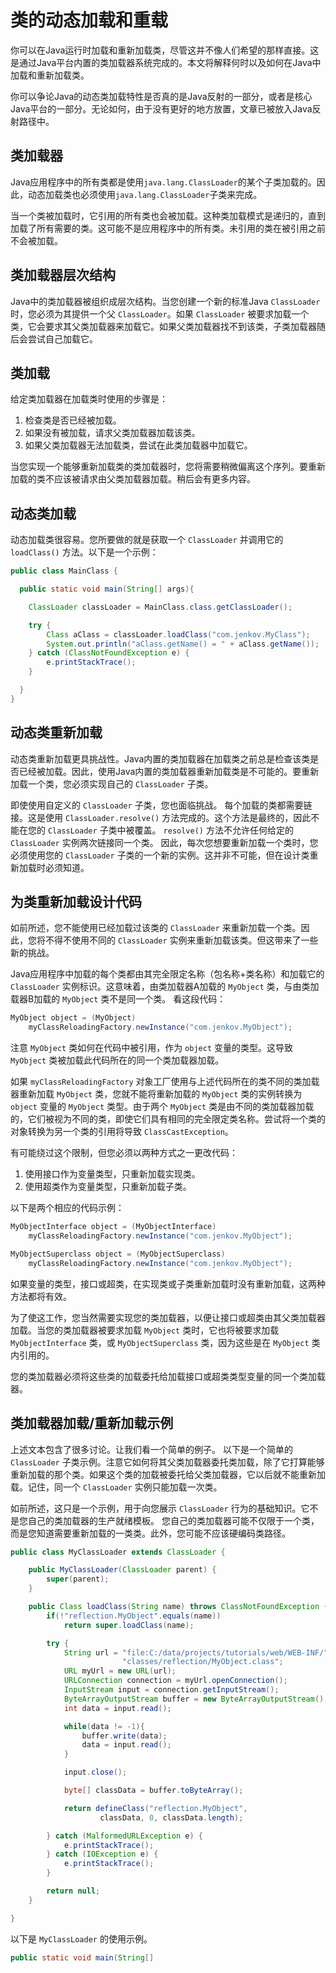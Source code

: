 # 类的动态加载和重载

你可以在Java运行时加载和重新加载类，尽管这并不像人们希望的那样直接。这是通过Java平台内置的类加载器系统完成的。本文将解释何时以及如何在Java中加载和重新加载类。

你可以争论Java的动态类加载特性是否真的是Java反射的一部分，或者是核心Java平台的一部分。无论如何，由于没有更好的地方放置，文章已被放入Java反射路径中。

## 类加载器

Java应用程序中的所有类都是使用`java.lang.ClassLoader`的某个子类加载的。因此，动态加载类也必须使用`java.lang.ClassLoader`子类来完成。

当一个类被加载时，它引用的所有类也会被加载。这种类加载模式是递归的，直到加载了所有需要的类。这可能不是应用程序中的所有类。未引用的类在被引用之前不会被加载。

## 类加载器层次结构

Java中的类加载器被组织成层次结构。当您创建一个新的标准Java `ClassLoader`时，您必须为其提供一个父 `ClassLoader`。如果 `ClassLoader` 被要求加载一个类，它会要求其父类加载器来加载它。如果父类加载器找不到该类，子类加载器随后会尝试自己加载它。

## 类加载

给定类加载器在加载类时使用的步骤是：

1. 检查类是否已经被加载。
2. 如果没有被加载，请求父类加载器加载该类。
3. 如果父类加载器无法加载类，尝试在此类加载器中加载它。

当您实现一个能够重新加载类的类加载器时，您将需要稍微偏离这个序列。要重新加载的类不应该被请求由父类加载器加载。稍后会有更多内容。

## 动态类加载

动态加载类很容易。您所要做的就是获取一个 `ClassLoader` 并调用它的 `loadClass()` 方法。以下是一个示例：

```java
public class MainClass {

  public static void main(String[] args){

    ClassLoader classLoader = MainClass.class.getClassLoader();

    try {
        Class aClass = classLoader.loadClass("com.jenkov.MyClass");
        System.out.println("aClass.getName() = " + aClass.getName());
    } catch (ClassNotFoundException e) {
        e.printStackTrace();
    }

  }
}
```

## 动态类重新加载

动态类重新加载更具挑战性。Java内置的类加载器在加载类之前总是检查该类是否已经被加载。因此，使用Java内置的类加载器重新加载类是不可能的。要重新加载一个类，您必须实现自己的 `ClassLoader` 子类。

即使使用自定义的 `ClassLoader` 子类，您也面临挑战。
每个加载的类都需要链接。这是使用 `ClassLoader.resolve()` 方法完成的。这个方法是最终的，因此不能在您的 `ClassLoader` 子类中被覆盖。 `resolve()` 方法不允许任何给定的 `ClassLoader` 实例两次链接同一个类。
因此，每次您想要重新加载一个类时，您必须使用您的 `ClassLoader` 子类的一个新的实例。这并非不可能，但在设计类重新加载时必须知道。

## 为类重新加载设计代码

如前所述，您不能使用已经加载过该类的 `ClassLoader` 来重新加载一个类。因此，您将不得不使用不同的 `ClassLoader` 实例来重新加载该类。但这带来了一些新的挑战。

Java应用程序中加载的每个类都由其完全限定名称（包名称+类名称）和加载它的 `ClassLoader` 实例标识。这意味着，由类加载器A加载的 `MyObject` 类，与由类加载器B加载的 `MyObject` 类不是同一个类。
看这段代码：

```java
MyObject object = (MyObject)
    myClassReloadingFactory.newInstance("com.jenkov.MyObject");
```

注意 `MyObject` 类如何在代码中被引用，作为 `object` 变量的类型。这导致 `MyObject` 类被加载此代码所在的同一个类加载器加载。

如果 `myClassReloadingFactory` 对象工厂使用与上述代码所在的类不同的类加载器重新加载 `MyObject` 类，您就不能将重新加载的 `MyObject` 类的实例转换为 `object` 变量的 `MyObject` 类型。由于两个 `MyObject` 类是由不同的类加载器加载的，它们被视为不同的类，即使它们具有相同的完全限定类名称。尝试将一个类的对象转换为另一个类的引用将导致 `ClassCastException`。

有可能绕过这个限制，但您必须以两种方式之一更改代码：

1. 使用接口作为变量类型，只重新加载实现类。
2. 使用超类作为变量类型，只重新加载子类。

以下是两个相应的代码示例：

```java
MyObjectInterface object = (MyObjectInterface)
    myClassReloadingFactory.newInstance("com.jenkov.MyObject");

MyObjectSuperclass object = (MyObjectSuperclass)
    myClassReloadingFactory.newInstance("com.jenkov.MyObject");
```

如果变量的类型，接口或超类，在实现类或子类重新加载时没有重新加载，这两种方法都将有效。

为了使这工作，您当然需要实现您的类加载器，以便让接口或超类由其父类加载器加载。当您的类加载器被要求加载 `MyObject` 类时，它也将被要求加载 `MyObjectInterface` 类，或 `MyObjectSuperclass` 类，因为这些是在 `MyObject` 类内引用的。

您的类加载器必须将这些类的加载委托给加载接口或超类类型变量的同一个类加载器。

## 类加载器加载/重新加载示例

上述文本包含了很多讨论。让我们看一个简单的例子。
以下是一个简单的 `ClassLoader` 子类示例。注意它如何将其父类加载器委托类加载，除了它打算能够重新加载的那个类。如果这个类的加载被委托给父类加载器，它以后就不能重新加载。记住，同一个 `ClassLoader` 实例只能加载一次类。

如前所述，这只是一个示例，用于向您展示 `ClassLoader` 行为的基础知识。它不是您自己的类加载器的生产就绪模板。
您自己的类加载器可能不仅限于一个类，而是您知道需要重新加载的一类类。此外，您可能不应该硬编码类路径。

```java
public class MyClassLoader extends ClassLoader {

    public MyClassLoader(ClassLoader parent) {
        super(parent);
    }

    public Class loadClass(String name) throws ClassNotFoundException {
        if(!"reflection.MyObject".equals(name))
            return super.loadClass(name);

        try {
            String url = "file:C:/data/projects/tutorials/web/WEB-INF/" +
                         "classes/reflection/MyObject.class";
            URL myUrl = new URL(url);
            URLConnection connection = myUrl.openConnection();
            InputStream input = connection.getInputStream();
            ByteArrayOutputStream buffer = new ByteArrayOutputStream();
            int data = input.read();

            while(data != -1){
                buffer.write(data);
                data = input.read();
            }

            input.close();

            byte[] classData = buffer.toByteArray();

            return defineClass("reflection.MyObject",
                    classData, 0, classData.length);

        } catch (MalformedURLException e) {
            e.printStackTrace();
        } catch (IOException e) {
            e.printStackTrace();
        }

        return null;
    }

}
```

以下是 `MyClassLoader` 的使用示例。

```java
public static void main(String[]
```

